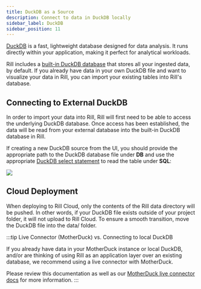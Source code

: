 ```yaml
---
title: DuckDB as a Source
description: Connect to data in DuckDB locally 
sidebar_label: DuckDB 
sidebar_position: 11
---
```


<!-- WARNING: There are links to this page in source code. If you move it, find and replace the links and consider adding a redirect in docusaurus.config.js. -->


[DuckDB](https://duckdb.org/docs/) is a fast, lightweight database designed for data analysis. It runs directly within your application, making it perfect for analytical workloads.

Rill includes a [built-in DuckDB database](/connect/olap/duckdb) that stores all your ingested data, by default. If you already have data in your own DuckDB file and want to visualize your data in Rill, you can import your existing tables into Rill's database.


## Connecting to External DuckDB

In order to import your data into Rill, Rill will first need to be able to access the underlying DuckDB database. Once access has been established, the data will be read from your external database into the built-in DuckDB database in Rill.

If creating a new DuckDB source from the UI, you should provide the appropriate path to the DuckDB database file under **DB** and use the appropriate [DuckDB select statement](https://duckdb.org/docs/sql/statements/select.html) to read the table under **SQL**:

<img src='/img/reference/olap-engines/duckdb/duckdb.png' class='centered' />
<br />



## Cloud Deployment

When deploying to Rill Cloud, only the contents of the Rill data directory will be pushed. In other words, if your DuckDB file exists outside of your project folder, it will not upload to Rill Cloud. To ensure a smooth transition, move the DuckDB file into the data/ folder.



:::tip Live Connector (MotherDuck) vs. Connecting to local DuckDB

If you already have data in your MotherDuck instance or local DuckDB, and/or are thinking of using Rill as an application layer over an existing database, we recommend using a live connector with MotherDuck.

Please review this documentation as well as our [MotherDuck live connector docs](/connect/olap/motherduck) for more information. 
:::
